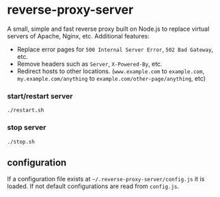 # reverse-proxy-server

A small, simple and fast reverse proxy built on Node.js to replace virtual
servers of Apache, Nginx, etc. Additional features:
* Replace error pages for `500 Internal Server Error`, `502 Bad Gateway`, etc.
* Remove headers such as `Server`, `X-Powered-By`, etc.
* Redirect hosts to other locations. (`www.example.com` to `example.com`, `my.example.com/anything` to `example.com/other-page/anything`, etc)

### start/restart server
```
./restart.sh
```

### stop server
```
./stop.sh
```

## configuration
If a configuration file exists at `~/.reverse-proxy-server/config.js` it is
loaded. If not default configurations are read from `config.js`.
